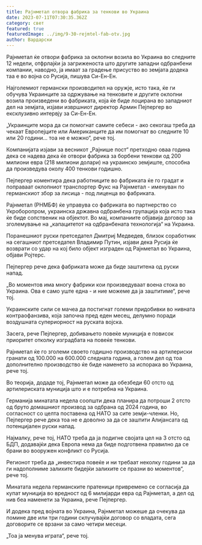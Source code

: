 ```yaml
---
title: Рајнметал отвора фабрика за тенкови во Украина
date: 2023-07-11T07:30:35.362Z
category: свет
featured: true
featuredImage: ../img/9-30-rejmtel-fab-otv.jpg
author: Вардарски
---
```

Рајнметал ќе отвори фабрика за оклопни возила во Украина во следните 12 недели, отфрлајќи ја загриженоста што другите западни одбранбени компании, наводно, ја имаат за градење присуство во земјата додека таа е во војна со Русија, пишува Си-Ен-Ен.

Најголемиот германски производител на оружје, исто така, ќе ги обучува Украинците за одржување на тенковите и другите оклопни возила произведени во фабриката, која ќе биде лоцирана во западниот дел на земјата, изјави извршниот директор Армин Пејпергер во ексклузивно интервју за Си-Ен-Ен.

„Украинците мора да си помогнат самите себеси - ако секогаш треба да чекаат Европејците или Американците да им помогнат во следните 10 или 20 години... тоа не е можно“, рече тој.

Компанијата изјави за весникот „Рајнише пост“ претходно оваа година дека се надева дека ќе отвори фабрика за борбени тенкови од 200 милиони евра (218 милиони долари) на украинско земјиште, способна да произведува околу 400 тенкови годишно.

Пејпергер коментира дека работниците во фабриката ќе го градат и поправаат оклопниот транспортер Фукс на Рајнметал - именуван по германскиот збор за лисица - под лиценца во фабриката.

Рајнметал (РНМБФ) ќе управува со фабриката во партнерство со Укроборопром, украинска државна одбранбена групација која исто така ќе биде сопственик на објектот. Во мај, компаниите објавија договор за зголемување на „капацитетот на одбранбената технологија“ на Украина.

Поранешниот руски претседател Дмитриј Медведев, близок соработник на сегашниот претседател Владимир Путин, изјави дека Русија ќе возврати со удар на кој било објект изграден од Рајнметал во Украина, објави Ројтерс.

Пејпергер рече дека фабриката може да биде заштитена од руски напад.

„Во моментов има многу фабрики кои произведуваат воена стока во Украина. Ова е само уште една - и ние можеме да ја заштитиме“, рече тој.

Украинските сили се мачеа да постигнат големи придобивки во нивната контраофанзива, која започна пред еден месец, делумно поради воздушната супериорност на руската војска.

Засега, рече Пејпергер, добивањето повеќе муниција е повисок приоритет отколку изградбата на повеќе тенкови.

Рајнметал ќе го зголеми своето годишно производство на артилериски гранати од 100.000 на 600.000 следната година, а голем дел од тоа дополнително производство ќе биде наменето за испорака во Украина, рече тој.

Во теорија, додаде тој, Рајнметал може да обезбеди 60 отсто од артилериската муниција што и е потребна на Украина.

Германија минатата недела соопшти дека планира да потроши 2 отсто од бруто домашниот производ за одбрана од 2024 година, во согласност со целта поставена од НАТО за сите земји-членки. Но, Пејпергер рече дека тоа не е доволно за да се заштити Алијансата од потенцијален руски напад.

Најмалку, рече тој, НАТО треба да ја подигне својата цел на 3 отсто од БДП, додавајќи дека Европа нема да биде подготвена правилно да се брани во вооружен конфликт со Русија.

Регионот треба да „инвестира повеќе и ни требаат неколку години за да ги надополниме залихите бидејќи залихите се празни во моментов“, рече тој.

Минатата недела германските пратеници привремено се согласија да купат муниција во вредност од 6 милијарди евра од Рајнметал, а дел од нив беа наменети за Украина, рече Пејпергер.

И додека пред војната во Украина, Рајнметал можеше да очекува да помине две или три години склучувајќи договор со владата, сега договорите се врзани за само четири месеци.

„Тоа ја менува играта“, рече тој.